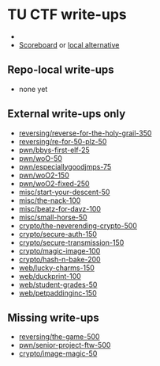 # TU CTF write-ups

* <TODO>
* [Scoreboard](TODO) or [local alternative](TODOLOCAL)

## Repo-local write-ups

* none yet

## External write-ups only

* [reversing/reverse-for-the-holy-grail-350](reversing/reverse-for-the-holy-grail-350)
* [reversing/re-for-50-plz-50](reversing/re-for-50-plz-50)
* [pwn/bbys-first-elf-25](pwn/bbys-first-elf-25)
* [pwn/woO-50](pwn/woO-50)
* [pwn/especiallygoodjmps-75](pwn/especiallygoodjmps-75)
* [pwn/woO2-150](pwn/woO2-150)
* [pwn/woO2-fixed-250](pwn/woO2-fixed-250)
* [misc/start-your-descent-50](misc/start-your-descent-50)
* [misc/the-nack-100](misc/the-nack-100)
* [misc/beatz-for-dayz-100](misc/beatz-for-dayz-100)
* [misc/small-horse-50](misc/small-horse-50)
* [crypto/the-neverending-crypto-500](crypto/the-neverending-crypto-500)
* [crypto/secure-auth-150](crypto/secure-auth-150)
* [crypto/secure-transmission-150](crypto/secure-transmission-150)
* [crypto/magic-image-100](crypto/magic-image-100)
* [crypto/hash-n-bake-200](crypto/hash-n-bake-200)
* [web/lucky-charms-150](web/lucky-charms-150)
* [web/duckprint-100](web/duckprint-100)
* [web/student-grades-50](web/student-grades-50)
* [web/petpaddinginc-150](web/petpaddinginc-150)

## Missing write-ups

* [reversing/the-game-500](reversing/the-game-500)
* [pwn/senior-project-ftw-500](pwn/senior-project-ftw-500)
* [crypto/image-magic-50](crypto/image-magic-50)
